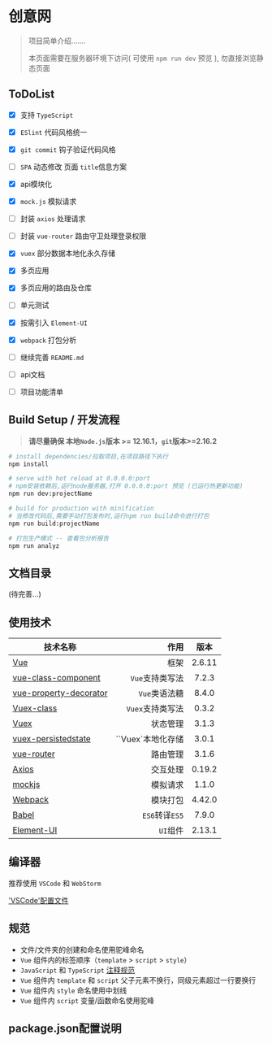 # 创意网

> 项目简单介绍.......
>
> 本页面需要在服务器环境下访问( 可使用 `npm run dev` 预览 ), 勿直接浏览静态页面



## **ToDoList**

- [x] 支持 `TypeScript`
- [x] `ESlint` 代码风格统一
- [x] `git commit` 钩子验证代码风格
- [ ] `SPA` 动态修改 页面 `title`信息方案
- [x] api模块化
- [x] `mock.js` 模拟请求
- [ ] 封装 `axios` 处理请求
- [ ] 封装 `vue-router` 路由守卫处理登录权限
- [x] `vuex` 部分数据本地化永久存储
- [x] 多页应用
- [x] 多页应用的路由及仓库
- [ ] 单元测试
- [x] 按需引入 `Element-UI`
- [x] `webpack` 打包分析
- [ ] 继续完善 `README.md`
- [ ] api文档
- [ ] 项目功能清单



## Build Setup / 开发流程

> **请尽量确保 本地`Node.js`版本 >= 12.16.1，`git`版本>=2.16.2**

``` bash
# install dependencies/拉取项目,在项目路径下执行
npm install

# serve with hot reload at 0.0.0.0:port
# npm安装依赖后,运行node服务器,打开 0.0.0.0:port 预览 (已运行热更新功能)
npm run dev:projectName

# build for production with minification
# 当修改代码后,需要手动打包发布时,运行npm run build命令进行打包
npm run build:projectName

# 打包生产模式 -- 查看包分析报告
npm run analyz
```



## 文档目录

(待完善...)



## 使用技术

| 技术名称                                                     |              作用 |  版本  |
| ------------------------------------------------------------ | ----------------: | :----: |
| [Vue](http://cn.vuejs.org/)                                  |              框架 | 2.6.11 |
| [vue-class-component](https://class-component.vuejs.org)     |   `Vue`支持类写法 | 7.2.3  |
| [vue-property-decorator](https://github.com/kaorun343/vue-property-decorator) |     `Vue`类语法糖 | 8.4.0  |
| [Vuex-class](https://github.com/ktsn/vuex-class)             |  `Vuex`支持类写法 | 0.3.2  |
| [Vuex](https://vuex.vuejs.org/zh-cn/)                        |          状态管理 | 3.1.3  |
| [vuex-persistedstate](https://www.npmjs.com/package/vuex-persistedstate) | ``Vuex`本地化存储 | 3.0.1  |
| [vue-router](http://router.vuejs.org/zh-cn/)                 |          路由管理 | 3.1.6  |
| [Axios](https://github.com/mzabriskie/axios)                 |          交互处理 | 0.19.2 |
| [mockjs](http://mockjs.com/)                                 |          模拟请求 | 1.1.0  |
| [Webpack](http://webpack.github.io/)                         |          模块打包 | 4.42.0 |
| [Babel](http://babeljs.cn/)                                  |    `ES6`转译`ES5` | 7.9.0  |
| [Element-UI](https://element.eleme.cn/#/)                    |          `UI`组件 | 2.13.1 |




## 编译器

推荐使用 `VSCode` 和 `WebStorm`

['VSCode'配置文件](./.vscode/settings.json)



## 规范

- 文件/文件夹的创建和命名使用驼峰命名
- `Vue` 组件内的标签顺序（`template` > `script` > `style`）
- `JavaScript` 和 `TypeScript` [注释规范](https://jsdoc.app/tags-param.html)
- `Vue`  组件内 `template` 和 `script`  父子元素不换行，同级元素超过一行要换行
- `Vue`  组件内  `style` 命名使用中划线
- `Vue`  组件内  `script` 变量/函数命名使用驼峰



## package.json配置说明

